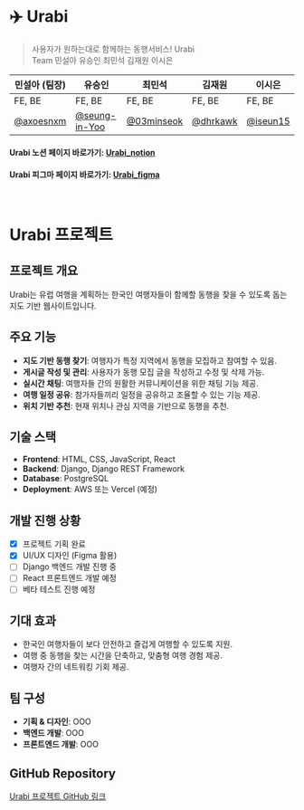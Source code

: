 # ✈️ Urabi
> 사용자가 원하는대로 함께하는 동행서비스! Urabi  <br>
>  Team 민설아 유승인 최민석 김재원 이시은

| 민설아 (팀장)                                  | 유승인                               | 최민석                                 | 김재원                                           | 이시은                                  |
| ---------------------------------------- | ------------------------------------ | -------------------------------------- | ------------------------------------------------ | -------------------------------------- |
| FE, BE                                       |  FE, BE                                    |  FE, BE                                     |  FE, BE                                              |  FE, BE                                 |
|  [@axoesnxm](https://github.com/axoesnxm) | [@seung-in-Yoo](https://github.com/seung-in-Yoo) | [@03minseok](https://github.com/03minseok) | [@dhrkawk](https://github.com/dhrkawk) | [@iseun15](https://github.com/iseun15) |

#### Urabi 노션 페이지 바로가기: [Urabi_notion](https://www.notion.so/18673a6fb5e480f6987fe294ed5c6baf)
#### Urabi 피그마 페이지 바로가기: [Urabi_figma](https://www.figma.com/files/team/1465277384609902795/all-projects?fuid=1387363449201856791)
<br>



# Urabi 프로젝트

## 프로젝트 개요
Urabi는 유럽 여행을 계획하는 한국인 여행자들이 함께할 동행을 찾을 수 있도록 돕는 지도 기반 웹사이트입니다.

## 주요 기능
- **지도 기반 동행 찾기**: 여행자가 특정 지역에서 동행을 모집하고 참여할 수 있음.
- **게시글 작성 및 관리**: 사용자가 동행 모집 글을 작성하고 수정 및 삭제 가능.
- **실시간 채팅**: 여행자들 간의 원활한 커뮤니케이션을 위한 채팅 기능 제공.
- **여행 일정 공유**: 참가자들끼리 일정을 공유하고 조율할 수 있는 기능 제공.
- **위치 기반 추천**: 현재 위치나 관심 지역을 기반으로 동행을 추천.

## 기술 스택
- **Frontend**: HTML, CSS, JavaScript, React
- **Backend**: Django, Django REST Framework
- **Database**: PostgreSQL
- **Deployment**: AWS 또는 Vercel (예정)

## 개발 진행 상황
- [x] 프로젝트 기획 완료
- [x] UI/UX 디자인 (Figma 활용)
- [ ] Django 백엔드 개발 진행 중
- [ ] React 프론트엔드 개발 예정
- [ ] 베타 테스트 진행 예정

## 기대 효과
- 한국인 여행자들이 보다 안전하고 즐겁게 여행할 수 있도록 지원.
- 여행 중 동행을 찾는 시간을 단축하고, 맞춤형 여행 경험 제공.
- 여행자 간의 네트워킹 기회 제공.

## 팀 구성
- **기획 & 디자인**: OOO
- **백엔드 개발**: OOO
- **프론트엔드 개발**: OOO

## GitHub Repository
[Urabi 프로젝트 GitHub 링크](https://github.com/your-repository-url)
